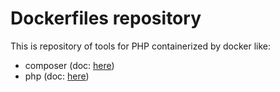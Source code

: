 # Dockerfiles repository

This is repository of tools for PHP containerized by docker like:

- composer (doc: [here](./doc/composer.md))
- php (doc: [here](./doc/php.md))
